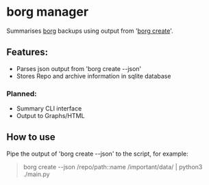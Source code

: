 # borg manager
Summarises [borg](https://borgbackup.readthedocs.io/en/stable/#what-is-borgbackup) backups using output from '[borg create](https://borgbackup.readthedocs.io/en/stable/usage/create.html#description)'.

## Features:
* Parses json output from 'borg create --json'
* Stores Repo and archive information in sqlite database

### Planned:
* Summary CLI interface
* Output to Graphs/HTML

## How to use
Pipe the output of 'borg create --json' to the script, for example:
> borg create --json /repo/path::name /important/data/ | python3 ./main.py